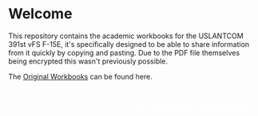 # Welcome

This repository contains the academic workbooks for the USLANTCOM 391st vFS F-15E, it's specifically designed to be able to share information from it quickly by copying and pasting. Due to the PDF file themselves being encrypted this wasn't previously possible.

The [Original Workbooks](https://drive.google.com/drive/folders/1q_lzNSCejdUwmGalox1hIDRH8hYhTAWM)
 can be found here.

<div class="next-section">
  <a href="aam/aam-1/" class="next-link">AAM - Aerial Attack Maneuvering →</a>
</div>

<style>
.hero {
  background-color: #f0f0f0;
  padding: 2rem;
  border-radius: 10px;
  text-align: center;
  margin-bottom: 2rem;
}

.next-section {
  text-align: right;
  margin-top: 2rem;
}

.next-link {
  display: inline-block;
  background-color: ##050505;
  color: white;
  padding: 0.5rem 1rem;
  text-decoration: none;
  border-radius: 5px;
  font-weight: bold;
  transition: background-color 0.3s ease;
}

.next-link:hover {
  background-color: #0056b3;
}
</style>
